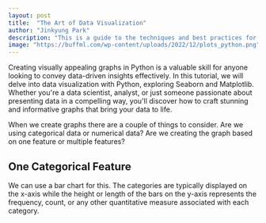 ```yaml
---
layout: post
title:  "The Art of Data Visualization"
author: "Jinkyung Park"
description: "This is a guide to the techniques and best practices for creating stunning graphs in Python."
image: "https://buffml.com/wp-content/uploads/2022/12/plots_python.png"
--- 
```


Creating visually appealing graphs in Python is a valuable skill for anyone looking to convey data-driven insights effectively. In this tutorial, we will delve into data visualization with Python, exploring Seaborn and Matplotlib. Whether you're a data scientist, analyst, or just someone passionate about presenting data in a compelling way, you'll discover how to craft stunning and informative graphs that bring your data to life.

When we create graphs there are a couple of things to consider.
Are we using categorical data or numerical data?
Are we creating the graph based on one feature or multiple features?

<h2><strong>One Categorical Feature</strong></h2>
We can use a bar chart for this. The categories are typically displayed on the x-axis while the height or length of the bars on the y-axis represents the frequency, count, or any other quantitative measure associated with each category.


